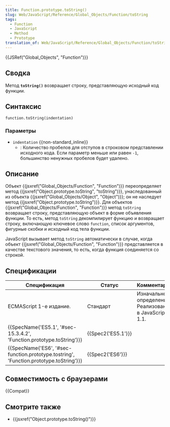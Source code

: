 ```yaml
---
title: Function.prototype.toString()
slug: Web/JavaScript/Reference/Global_Objects/Function/toString
tags:
  - Function
  - JavaScript
  - Method
  - Prototype
translation_of: Web/JavaScript/Reference/Global_Objects/Function/toString
---
```

{{JSRef("Global_Objects", "Function")}}

## Сводка

Метод **`toString()`** возвращает строку, представляющую исходный код функции.

## Синтаксис

```
function.toString(indentation)
```

### Параметры

- `indentation` {{non-standard_inline}}
  - : Количество пробелов для отступов в строковом представлении исходного кода. Если параметр меньше или равен `-1`, большинство ненужных пробелов будет удалено.

## Описание

Объект {{jsxref("Global_Objects/Function", "Function")}} переопределяет метод {{jsxref("Object.prototype.toString", "toString")}}, унаследованный из объекта {{jsxref("Global_Objects/Object", "Object")}}; он не наследует метод {{jsxref("Object.prototype.toString")}}. Для объектов {{jsxref("Global_Objects/Function", "Function")}} метод `toString` возвращает строку, представляющую объект в форме объявления функции. То есть, метод `toString` декомпилирует функцию и возвращает строку, включающую ключевое слово `function`, список аргументов, фигурные скобки и исходный код тела функции.

JavaScript вызывает метод `toString` автоматически в случае, когда объект {{jsxref("Global_Objects/Function", "Function")}} представляется в качестве текстового значения, то есть, когда функция соединяется со строкой.

## Спецификации

| Спецификация                                                                                                         | Статус                   | Комментарии                                            |
| -------------------------------------------------------------------------------------------------------------------- | ------------------------ | ------------------------------------------------------ |
| ECMAScript 1-е издание.                                                                                              | Стандарт                 | Изначальное определение. Реализована в JavaScript 1.1. |
| {{SpecName('ES5.1', '#sec-15.3.4.2', 'Function.prototype.toString')}}                         | {{Spec2('ES5.1')}} |                                                        |
| {{SpecName('ES6', '#sec-function.prototype.tostring', 'Function.prototype.toString')}} | {{Spec2('ES6')}}     |                                                        |

## Совместимость с браузерами

{{Compat}}

## Смотрите также

- {{jsxref("Object.prototype.toString()")}}
